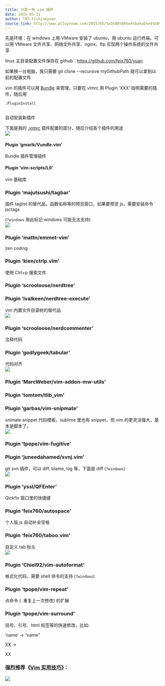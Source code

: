 ```yaml
---
title: 分享一些 vim 插件
date: 2015-05-11
author: TAT.fishineyuan
source_link: http://www.alloyteam.com/2015/05/%e5%88%86%e4%ba%ab%e4%b8%80%e4%ba%9bvim%e6%8f%92%e4%bb%b6/
---
```


<!-- {% raw %} - for jekyll -->

先是环境：在 windows 上用 VMware 安装了 ubuntu，用 ubuntu 运行终端。可以用 VMware 文件共享、网络文件共享、nginx、ftp 实现两个操作系统的文件共享

linux 主目录配置文件保存在 github：<https://github.com/feix760/yuan>

如果换一台电脑，我只需要 git clone --recursive myGithubPath 就可以拿到以前的配置文件

vim 的插件可以用 [Bundle](https://github.com/gmarik/Vundle.vim) 来管理，只要在.vimrc 用 Plugin ‘XXX’ 指明需要的插件，随后用

    :PluginInstall
     

自动安装新插件

下面是我的 [.vimrc](https://github.com/feix760/yuan/blob/master/.vimrc) 插件配置的部分，随后介绍各个插件的用途  
![](http://7tszky.com1.z0.glb.clouddn.com/Fk16I8zKiPh2lOO5OuXC7nExorBK)

#### Plugin ‘gmarik/Vundle.vim’

Bundle 插件管理插件

#### Plugin ‘vim-scripts/L9’

vim 基础库

### Plugin ‘majutsushi/tagbar’

插件 taglist 的替代品，函数名称等的预览窗口，如果要预览 js，需要安装命令 jsctags

(`?windows` 用此标记 windows 可能无法支持)  
![](http://7tszky.com1.z0.glb.clouddn.com/FsomW5vaM-OenndjuYlELNQ5dai_)

### Plugin ‘mattn/emmet-vim’

zen coding

### Plugin ‘kien/ctrlp.vim’

使用 Ctrl+p 搜索文件

### Plugin ‘scrooloose/nerdtree’

### Plugin ‘ivalkeen/nerdtree-execute’

vim 内置文件目录树的替代品  
![](http://7tszky.com1.z0.glb.clouddn.com/FtOzpefjE0V-Ofbgr-XcpBVRIubt)

### Plugin ‘scrooloose/nerdcommenter’

注释代码

### Plugin ‘godlygeek/tabular’

代码对齐  
![](http://7tszky.com1.z0.glb.clouddn.com/FoMWVH1iMbePzvdwKvnYlNGCfcBJ)

### Plugin ‘MarcWeber/vim-addon-mw-utils’

### Plugin ‘tomtom/tlib_vim’

### Plugin ‘garbas/vim-snipmate’

snimate snippet 代码模板，sublime 里也有 snippet，但 vim 的更灵活强大，基本是脚本了。  
![](http://7tszky.com1.z0.glb.clouddn.com/FpifT7xP1mmkGZ0k6Bpf0iTqrWFq)

### Plugin ‘tpope/vim-fugitive’

### Plugin ‘juneedahamed/svnj.vim’

git svn 插件，可以 diff, blame, log 等，下面是 diff (`?windows`)  
![](http://7tszky.com1.z0.glb.clouddn.com/Fp27d4BXFx_yinBHdcg6YNLUDVkn)

### Plugin ‘yssl/QFEnter’

Qickfix 窗口里的快捷键

### Plugin ‘feix760/autospace’

个人版 js 自动补全空格

### Plugin ‘feix760/taboo.vim’

自定义 tab 标头  
![](http://7tszky.com1.z0.glb.clouddn.com/Fp0aw37-09Niz4k5g86Ghi2oFFVJ)

### Plugin ‘Chiel92/vim-autoformat’

格式化代码，需要 shell 命令的支持 (`?windows`)

### Plugin ‘tpope/vim-repeat’

点命令 (. 重复上一次修改) 的扩展

### Plugin ‘tpope/vim-surround’

括号、引号、html 标签等的快速修改，比如:

‘name’ -> “name”

<a class="active" >XX</a> -> <div class="active" >XX</div>

### 强烈推荐《[Vim 实用技巧](http://www.amazon.cn/Vim%E5%AE%9E%E7%94%A8%E6%8A%80%E5%B7%A7-%E5%B0%BC%E5%B0%94/dp/B00JONY3W0/ref=sr_1_1?ie=UTF8&qid=1431346917&sr=8-1&keywords=vim%E5%AE%9E%E7%94%A8%E6%8A%80%E5%B7%A7)》：

![](http://7tszky.com1.z0.glb.clouddn.com/Fj1zoH_D7s6pxY2wZNV42AYIC-RT)


<!-- {% endraw %} - for jekyll -->
